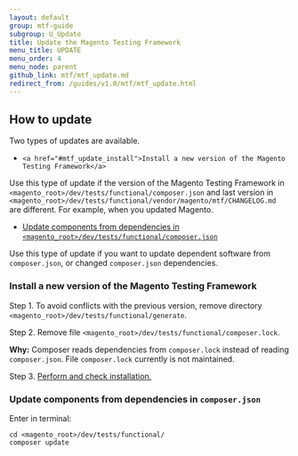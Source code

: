```yaml
---
layout: default
group: mtf-guide
subgroup: U_Update
title: Update the Magento Testing Framework
menu_title: UPDATE
menu_order: 4
menu_node: parent
github_link: mtf/mtf_update.md
redirect_from: /guides/v1.0/mtf/mtf_update.html
---
```

<h2 id="mtf_update">How to update</h2>

Two types of updates are available.

-     <a href="#mtf_update_install">Install a new version of the Magento Testing Framework</a>

<div class="bs-callout bs-callout-info" id="info">
<p>Use this type of update if the version of the Magento Testing Framework in <code>&lt;magento_root&gt;/dev/tests/functional/composer.json</code> and last version in <code>&lt;magento_root&gt;/dev/tests/functional/vendor/magento/mtf/CHANGELOG.md</code> are different. For example, when you updated Magento.</p>
</div>

-    <a href="#mtf_update_depend">Update components from dependencies in <code>&lt;magento_root&gt;/dev/tests/functional/composer.json</code></a>

<div class="bs-callout bs-callout-info" id="info">
<p>Use this type of update if you want to update dependent software from <code>composer.json</code>, or changed <code>composer.json</code> dependencies.</p>
</div>


<h3 id="mtf_update_install">Install a new version of the Magento Testing Framework</h3>

Step 1.    To avoid conflicts with the previous version, remove directory `<magento_root>/dev/tests/functional/generate`.


Step 2.    Remove file `<magento_root>/dev/tests/functional/composer.lock`.

<div class="bs-callout bs-callout-info" id="info">
  <p><b>Why:</b> Composer reads dependencies from <code>composer.lock</code> instead of reading <code>composer.json</code>. File <code>composer.lock</code> currently is not maintained.</p>
</div>

Step 3.    <a href="{{ site.gdeurl }}mtf/mtf_installation.html#mtf_install_perform">Perform and check installation.</a>

<h3 id="mtf_update_depend">Update components from dependencies in <code>composer.json</code></h3>

Enter in terminal:

    cd <magento_root>/dev/tests/functional/
    composer update
